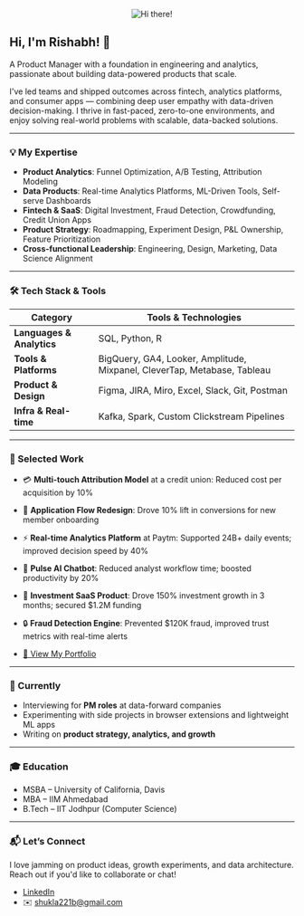 <p align="center">
  <img src="" alt="Hi there!">
</p>

## Hi, I'm Rishabh! 👋
A Product Manager with a foundation in engineering and analytics, passionate about building data-powered products that scale.

I've led teams and shipped outcomes across fintech, analytics platforms, and consumer apps — combining deep user empathy with data-driven decision-making. I thrive in fast-paced, zero-to-one environments, and enjoy solving real-world problems with scalable, data-backed solutions.

---


### 💡 My Expertise
- **Product Analytics**: Funnel Optimization, A/B Testing, Attribution Modeling  
- **Data Products**: Real-time Analytics Platforms, ML-Driven Tools, Self-serve Dashboards  
- **Fintech & SaaS**: Digital Investment, Fraud Detection, Crowdfunding, Credit Union Apps  
- **Product Strategy**: Roadmapping, Experiment Design, P&L Ownership, Feature Prioritization  
- **Cross-functional Leadership**: Engineering, Design, Marketing, Data Science Alignment

---



### 🛠️ Tech Stack & Tools

| Category                  | Tools & Technologies                                                                 |
|--------------------------|---------------------------------------------------------------------------------------|
| **Languages & Analytics**| SQL, Python, R                                                                        |
| **Tools & Platforms**    | BigQuery, GA4, Looker, Amplitude, Mixpanel, CleverTap, Metabase, Tableau              |
| **Product & Design**     | Figma, JIRA, Miro, Excel, Slack, Git, Postman                                         |
| **Infra & Real-time**    | Kafka, Spark, Custom Clickstream Pipelines                                            |

---

### 🚀 Selected Work
- 💳 **Multi-touch Attribution Model** at a credit union: Reduced cost per acquisition by 10%  
- 📱 **Application Flow Redesign**: Drove 10% lift in conversions for new member onboarding  
- ⚡ **Real-time Analytics Platform** at Paytm: Supported 24B+ daily events; improved decision speed by 40%  
- 🧠 **Pulse AI Chatbot**: Reduced analyst workflow time; boosted productivity by 20%  
- 💼 **Investment SaaS Product**: Drove 150% investment growth in 3 months; secured $1.2M funding  
- 🔒 **Fraud Detection Engine**: Prevented $120K fraud, improved trust metrics with real-time alerts

  
- [🔗 View My Portfolio](https://shukla221b.github.io/Portfolio/)
---

### 🌱 Currently
- Interviewing for **PM roles** at data-forward companies  
- Experimenting with side projects in browser extensions and lightweight ML apps
- Writing on **product strategy, analytics, and growth**  

---

### 🎓 Education
- MSBA – University of California, Davis  
- MBA – IIM Ahmedabad  
- B.Tech – IIT Jodhpur (Computer Science)

---

### 📬 Let’s Connect
I love jamming on product ideas, growth experiments, and data architecture. Reach out if you'd like to collaborate or chat!

- [LinkedIn](https://www.linkedin.com/in/rishabh-rs-shukla/)  
- ✉️ shukla221b@gmail.com

